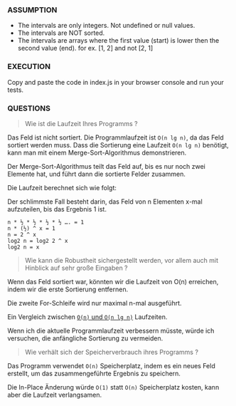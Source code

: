 ### ASSUMPTION

- The intervals are only integers. Not undefined or null values.
- The intervals are NOT sorted.
- The intervals are arrays where the first value (start) is lower then the second value (end). for ex. [1, 2] and not [2, 1]

### EXECUTION

Copy and paste the code in index.js in your browser console and run your tests.

### QUESTIONS
>Wie ist die Laufzeit Ihres Programms ? 

Das Feld ist nicht sortiert. 
Die Programmlaufzeit ist `O(n lg n)`, da das Feld sortiert werden muss.
Dass die Sortierung eine Laufzeit `O(n lg n)` benötigt, kann man mit einem Merge-Sort-Algorithmus demonstrieren. 

Der Merge-Sort-Algorithmus teilt das Feld auf, bis es nur noch zwei Elemente hat, und führt dann die sortierte Felder zusammen.

Die Laufzeit berechnet sich wie folgt:


Der schlimmste Fall besteht darin, das Feld von n Elementen x-mal aufzuteilen, bis das Ergebnis 1 ist.

```
n * ½ * ½ * ½ * ½ …. = 1
n * (½) ^ x = 1
n = 2 ^ x
log2 n = log2 2 ^ x
log2 n = x
```

>Wie kann die Robustheit sichergestellt werden, vor allem auch mit Hinblick auf sehr große
Eingaben ?

Wenn das Feld sortiert war, könnten wir die Laufzeit von O(n) erreichen, indem wir die erste Sortierung entfernen.

Die zweite For-Schleife wird nur maximal n-mal ausgeführt. 

Ein Vergleich zwischen [`O(n)` und `O(n lg n)`](https://stackoverflow.com/a/43174391/7295772) Laufzeiten.

Wenn ich die aktuelle Programmlaufzeit verbessern müsste, würde ich versuchen, die anfängliche Sortierung zu vermeiden.

>Wie verhält sich der Speicherverbrauch ihres Programms ?

Das Programm verwendet `O(n)` Speicherplatz, indem es ein neues Feld erstellt, um das zusammengeführte Ergebnis zu speichern.

Die In-Place Änderung würde `O(1)` statt `O(n)` Speicherplatz kosten, kann aber die Laufzeit verlangsamen.
